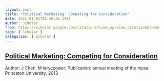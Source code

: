 ```yaml
---
layout: post
title: "Political Marketing: Competing for Consideration"
date: 2021-01-01T01:58:56.149Z
author: Scholar
from: https://scholar.google.com/citations?view_op=view_citation&hl=en&user=LETOZHoAAAAJ&citation_for_view=LETOZHoAAAAJ:9yKSN-GCB0IC
tags: [ Scholar ]
categories: [ Scholar ]
---
```

<!--1609466336149-->
[Political Marketing: Competing for Consideration](https://scholar.google.com/citations?view_op=view_citation&hl=en&user=LETOZHoAAAAJ&citation_for_view=LETOZHoAAAAJ:9yKSN-GCB0IC)
------

<div>
Author: J Chen, M Iaryczower; Publication: annual meeting of the mpsa Princeton University, 2013
</div>
